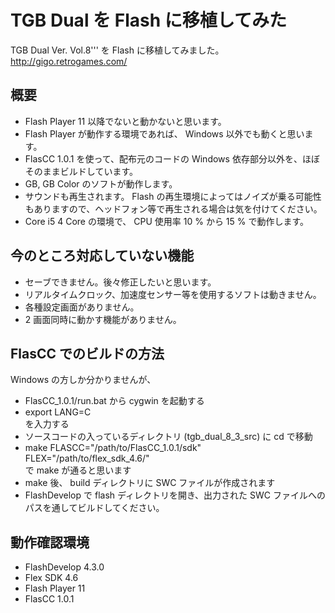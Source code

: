 # TGB Dual を Flash に移植してみた

TGB Dual Ver. Vol.8''' を Flash に移植してみました。  
http://gigo.retrogames.com/


概要
-----

* Flash Player 11 以降でないと動かないと思います。
* Flash Player が動作する環境であれば、 Windows 以外でも動くと思います。
* FlasCC 1.0.1 を使って、配布元のコードの Windows 依存部分以外を、ほぼそのままビルドしています。
* GB, GB Color のソフトが動作します。
* サウンドも再生されます。 Flash の再生環境によってはノイズが乗る可能性もありますので、ヘッドフォン等で再生される場合は気を付けてください。
* Core i5 4 Core の環境で、 CPU 使用率 10 % から 15 % で動作します。


今のところ対応していない機能
-----------------------------

* セーブできません。後々修正したいと思います。
* リアルタイムクロック、加速度センサー等を使用するソフトは動きません。
* 各種設定画面がありません。
* 2 画面同時に動かす機能がありません。


FlasCC でのビルドの方法
------------------------

Windows の方しか分かりませんが、

* FlasCC_1.0.1/run.bat から cygwin を起動する
* export LANG=C  
を入力する
* ソースコードの入っているディレクトリ (tgb_dual_8_3_src) に cd で移動
* make FLASCC="/path/to/FlasCC_1.0.1/sdk" FLEX="/path/to/flex_sdk_4.6/"  
で make が通ると思います
* make 後、 build ディレクトリに SWC ファイルが作成されます
* FlashDevelop で flash ディレクトリを開き、出力された SWC ファイルへのパスを通してビルドしてください。


動作確認環境
-------------

* FlashDevelop 4.3.0
* Flex SDK 4.6
* Flash Player 11
* FlasCC 1.0.1



